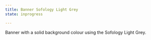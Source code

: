 ```yaml
---
title: Banner Sofology Light Grey
state: inprogress

---
```

Banner with a solid background colour using the Sofology Light Grey.